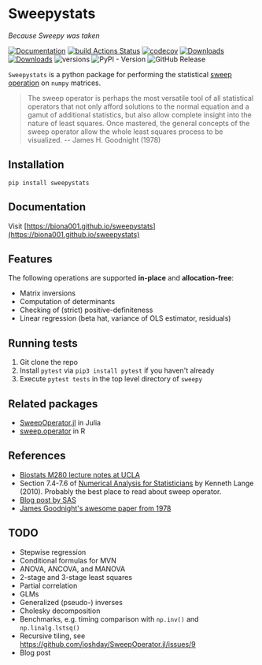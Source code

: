 # Sweepystats

*Because Sweepy was taken*

[![Documentation](https://img.shields.io/badge/docs-latest-blue.svg)](https://biona001.github.io/sweepystats)
[![build Actions Status](https://github.com/biona001/sweepystats/actions/workflows/CI.yml/badge.svg)](https://github.com/biona001/sweepystats/actions)
[![codecov](https://codecov.io/gh/biona001/sweepystats/graph/badge.svg?token=UJJX0JCVKK)](https://codecov.io/gh/biona001/sweepystats)
[![Downloads](https://static.pepy.tech/badge/sweepystats)](https://pepy.tech/project/sweepystats)
[![Downloads](https://static.pepy.tech/badge/sweepystats/month)](https://pepy.tech/project/sweepystats)
![versions](https://img.shields.io/pypi/pyversions/sweepystats.svg)
![PyPI - Version](https://img.shields.io/pypi/v/sweepystats)
![GitHub Release](https://img.shields.io/github/v/release/biona001/sweepystats)

`Sweepystats` is a python package for performing the statistical [sweep operation](https://hua-zhou.github.io/teaching/biostatm280-2017spring/slides/11-sweep/sweep.html) on `numpy` matrices. 

> The sweep operator is perhaps the most versatile tool of all statistical operators that not only afford solutions to the normal equation and a gamut of additional statistics, but also allow complete insight into the nature of least squares. Once mastered, the general concepts of the sweep operator allow the whole least squares process to be visualized. 
> -- James H. Goodnight (1978)

## Installation

```shell
pip install sweepystats
```

## Documentation

Visit [https://biona001.github.io/sweepystats](https://biona001.github.io/sweepystats)

## Features

The following operations are supported **in-place** and **allocation-free**:

+ Matrix inversions
+ Computation of determinants
+ Checking of (strict) positive-definiteness
+ Linear regression (beta hat, variance of OLS estimator, residuals)

## Running tests

1. Git clone the repo
2. Install `pytest` via `pip3 install pytest` if you haven't already
3. Execute `pytest tests` in the top level directory of `sweepy`

## Related packages

+ [SweepOperator.jl](https://github.com/joshday/SweepOperator.jl) in Julia
+ [sweep.operator](https://search.r-project.org/CRAN/refmans/fastmatrix/html/sweep.operator.html) in R

## References

+ [Biostats M280 lecture notes at UCLA](https://hua-zhou.github.io/teaching/biostatm280-2017spring/slides/11-sweep/sweep.html)
+ Section 7.4-7.6 of [Numerical Analysis for Statisticians](https://link.springer.com/book/10.1007/978-1-4419-5945-4) by Kenneth Lange (2010). Probably the best place to read about sweep operator.
+ [Blog post by SAS](https://blogs.sas.com/content/iml/2018/04/18/sweep-operator-sas.html)
+ [James Goodnight's awesome paper from 1978](https://www.jstor.org/stable/2683825)

## TODO
+ Stepwise regression
+ Conditional formulas for MVN
+ ANOVA, ANCOVA, and MANOVA
+ 2-stage and 3-stage least squares
+ Partial correlation
+ GLMs
+ Generalized (pseudo-) inverses
+ Cholesky decomposition
+ Benchmarks, e.g. timing comparison with `np.inv()` and `np.linalg.lstsq()`
+ Recursive tiling, see https://github.com/joshday/SweepOperator.jl/issues/9
+ Blog post
